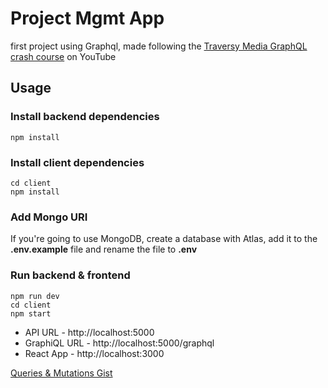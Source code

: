 # Project Mgmt App
first project using Graphql, made following the [Traversy Media GraphQL crash course](https://youtu.be/BcLNfwF04Kw) on YouTube

## Usage

### Install backend dependencies
```
npm install
```

### Install client dependencies
```
cd client
npm install
```

### Add Mongo URI
If you're going to use MongoDB, create a database with Atlas, add it to the **.env.example** file and rename the file to **.env**

### Run backend & frontend
```
npm run dev
cd client
npm start
```

- API URL - http://localhost:5000
- GraphiQL URL - http://localhost:5000/graphql
- React App - http://localhost:3000

[Queries & Mutations Gist](https://gist.github.com/bradtraversy/fc527bc9a4659ab8de8e8066f3498723)
